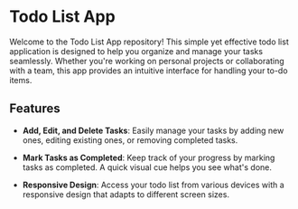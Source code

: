 # Todo List App

Welcome to the Todo List App repository! This simple yet effective todo list application is designed to help you organize and manage your tasks seamlessly. Whether you're working on personal projects or collaborating with a team, this app provides an intuitive interface for handling your to-do items.

## Features

- **Add, Edit, and Delete Tasks**: Easily manage your tasks by adding new ones, editing existing ones, or removing completed tasks.

- **Mark Tasks as Completed**: Keep track of your progress by marking tasks as completed. A quick visual cue helps you see what's done.

- **Responsive Design**: Access your todo list from various devices with a responsive design that adapts to different screen sizes.
